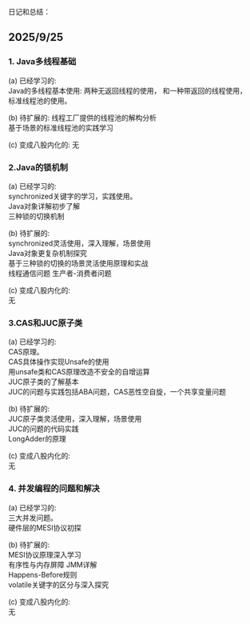

日记和总结：
##  2025/9/25

### 1. Java多线程基础
(a) 已经学习的:  
Java的多线程基本使用:
两种无返回线程的使用， 和一种带返回的线程使用，  
标准线程池的使用。

(b) 待扩展的:
线程工厂提供的线程池的解构分析  
基于场景的标准线程池的实践学习

(c) 变成八股内化的:
无

### 2.Java的锁机制

(a) 已经学习的:  
synchronized关键字的学习，实践使用。  
Java对象详解初步了解  
三种锁的切换机制

(b) 待扩展的:  
synchronized灵活使用，深入理解，场景使用  
Java对象更复杂机制探究  
基于三种锁的切换的场景灵活使用原理和实战  
线程通信问题
生产者-消费者问题

(c) 变成八股内化的:  
无

### 3.CAS和JUC原子类

(a) 已经学习的:  
CAS原理。  
CAS具体操作实现Unsafe的使用   
用unsafe类和CAS原理改造不安全的自增运算  
JUC原子类的了解基本  
JUC的问题与实践包括ABA问题，CAS恶性空自旋，一个共享变量问题

(b) 待扩展的:  
JUC原子类灵活使用，深入理解，场景使用  
JUC的问题的代码实践  
LongAdder的原理

(c) 变成八股内化的:  
无

### 4. 并发编程的问题和解决

(a) 已经学习的:  
三大并发问题。  
硬件层的MESI协议初探

(b) 待扩展的:  
MESI协议原理深入学习  
有序性与内存屏障
JMM详解  
Happens-Before规则  
volatile关键字的区分与深入探究

(c) 变成八股内化的:  
无
